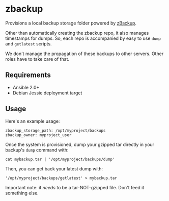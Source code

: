 # zbackup

Provisions a local backup storage folder powered by [zBackup][zbackup].

Other than automatically creating the zbackup repo, it also manages timestamps for dumps. So,
each repo is accompanied by easy to use `dump` and `getlatest` scripts.

We don't manage the propagation of these backups to other servers. Other roles have to take care
of that.

## Requirements

* Ansible 2.0+
* Debian Jessie deployment target

## Usage

Here's an example usage:

    zbackup_storage_path: /opt/myproject/backups
    zbackup_owner: myproject_user

Once the system is provisioned, dump your gzipped tar directly in your backup's `dump` command
with:

    cat mybackup.tar | '/opt/myproject/backups/dump'

Then, you can get back your latest dump with:

    '/opt/myproject/backups/getlatest' > mybackup.tar

Important note: it *needs* to be a tar-NOT-gzipped file. Don't feed it something else.

[zbackup]: http://zbackup.org/

